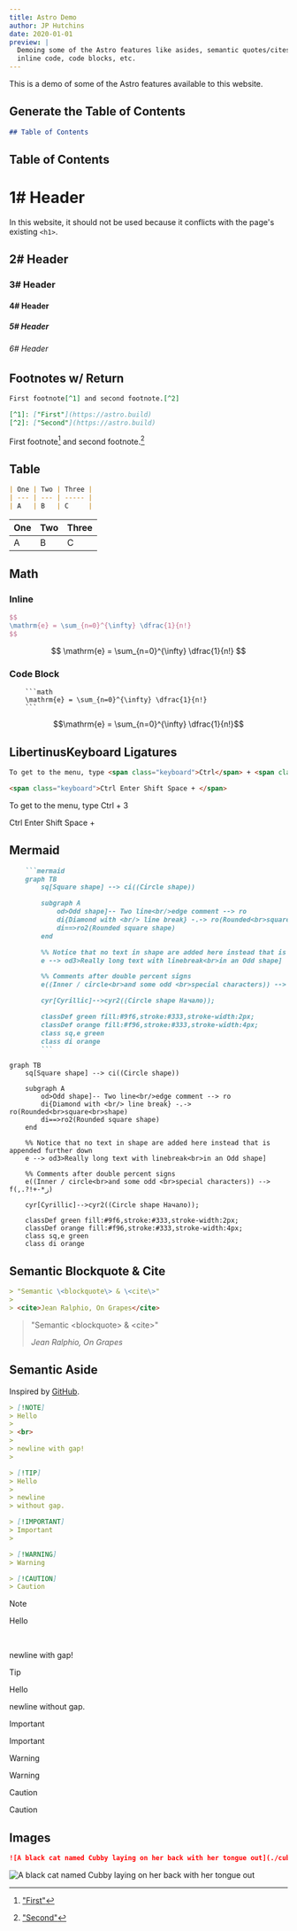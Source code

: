 ```yaml
---
title: Astro Demo
author: JP Hutchins
date: 2020-01-01
preview: |
  Demoing some of the Astro features like asides, semantic quotes/cites, math,
  inline code, code blocks, etc.
---
```


This is a demo of some of the Astro features available to this website.

## Generate the Table of Contents

```markdown
## Table of Contents
```

## Table of Contents

# 1# Header

In this website, it should not be used because it conflicts with the page's existing `<h1>`.

## 2# Header

### 3# Header

#### 4# Header

##### 5# Header

###### 6# Header

## Footnotes w/ Return

```markdown
First footnote[^1] and second footnote.[^2]

[^1]: ["First"](https://astro.build)
[^2]: ["Second"](https://astro.build)
```

First footnote[^1] and second footnote.[^2]

[^1]: ["First"](https://astro.build)
[^2]: ["Second"](https://astro.build)


## Table

```markdown
| One | Two | Three |
| --- | --- | ----- |
| A   | B   | C     |
```

| One | Two | Three |
| --- | --- | ----- |
| A   | B   | C     |

## Math

### Inline

```latex
$$
\mathrm{e} = \sum_{n=0}^{\infty} \dfrac{1}{n!}
$$
```

$$
\mathrm{e} = \sum_{n=0}^{\infty} \dfrac{1}{n!}
$$

### Code Block

```
    ```math
    \mathrm{e} = \sum_{n=0}^{\infty} \dfrac{1}{n!}
    ```
```

```math
\mathrm{e} = \sum_{n=0}^{\infty} \dfrac{1}{n!}
```

## LibertinusKeyboard Ligatures

```html
To get to the menu, type <span class="keyboard">Ctrl</span> + <span class="keyboard">3</span>

<span class="keyboard">Ctrl Enter Shift Space + </span>
```

To get to the menu, type <span class="keyboard">Ctrl</span> + <span class="keyboard">3</span>

<span class="keyboard">Ctrl Enter Shift Space + </span>

## Mermaid

```markdown
    ```mermaid
    graph TB
        sq[Square shape] --> ci((Circle shape))

        subgraph A
            od>Odd shape]-- Two line<br/>edge comment --> ro
            di{Diamond with <br/> line break} -.-> ro(Rounded<br>square<br>shape)
            di==>ro2(Rounded square shape)
        end

        %% Notice that no text in shape are added here instead that is appended further down
        e --> od3>Really long text with linebreak<br>in an Odd shape]

        %% Comments after double percent signs
        e((Inner / circle<br>and some odd <br>special characters)) --> f(,.?!+-*ز)

        cyr[Cyrillic]-->cyr2((Circle shape Начало));

        classDef green fill:#9f6,stroke:#333,stroke-width:2px;
        classDef orange fill:#f96,stroke:#333,stroke-width:4px;
        class sq,e green
        class di orange
        ```
```

```mermaid
graph TB
    sq[Square shape] --> ci((Circle shape))

    subgraph A
        od>Odd shape]-- Two line<br/>edge comment --> ro
        di{Diamond with <br/> line break} -.-> ro(Rounded<br>square<br>shape)
        di==>ro2(Rounded square shape)
    end

    %% Notice that no text in shape are added here instead that is appended further down
    e --> od3>Really long text with linebreak<br>in an Odd shape]

    %% Comments after double percent signs
    e((Inner / circle<br>and some odd <br>special characters)) --> f(,.?!+-*ز)

    cyr[Cyrillic]-->cyr2((Circle shape Начало));

    classDef green fill:#9f6,stroke:#333,stroke-width:2px;
    classDef orange fill:#f96,stroke:#333,stroke-width:4px;
    class sq,e green
    class di orange
```

## Semantic Blockquote & Cite

```markdown
> "Semantic \<blockquote\> & \<cite\>"
> 
> <cite>Jean Ralphio, On Grapes</cite>
```

> "Semantic \<blockquote\> & \<cite\>"
> 
> <cite>Jean Ralphio, On Grapes</cite>

## Semantic Aside

Inspired by [GitHub](https://github.com/orgs/community/discussions/16925).

```markdown
> [!NOTE]
> Hello
> 
> <br>
> 
> newline with gap!
>

> [!TIP]
> Hello
> 
> newline
> without gap.

> [!IMPORTANT]
> Important
>

> [!WARNING]
> Warning

> [!CAUTION]
> Caution
```

> [!NOTE]
> Hello
> 
> <br>
> 
> newline with gap!
>

> [!TIP]
> Hello
> 
> newline
> without gap.

> [!IMPORTANT]
> Important
>

> [!WARNING]
> Warning

> [!CAUTION]
> Caution

## Images

```markdown
![A black cat named Cubby laying on her back with her tongue out](./cubby.jpg "Cubby")
```

![A black cat named Cubby laying on her back with her tongue out](./cubby.jpg "Cubby")
